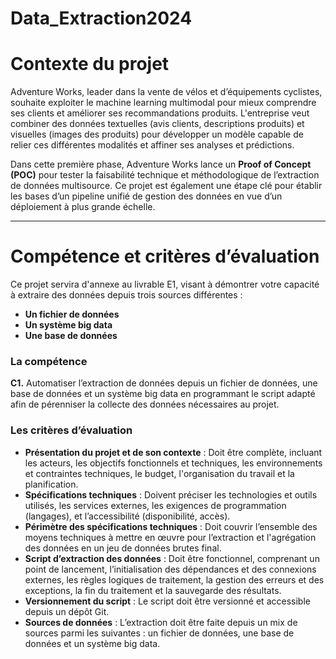 # Data_Extraction2024

# Contexte du projet

Adventure Works, leader dans la vente de vélos et d’équipements cyclistes, souhaite exploiter le machine learning multimodal pour mieux comprendre ses clients et améliorer ses recommandations produits. L'entreprise veut combiner des données textuelles (avis clients, descriptions produits) et visuelles (images des produits) pour développer un modèle capable de relier ces différentes modalités et affiner ses analyses et prédictions.

Dans cette première phase, Adventure Works lance un **Proof of Concept (POC)** pour tester la faisabilité technique et méthodologique de l’extraction de données multisource. Ce projet est également une étape clé pour établir les bases d’un pipeline unifié de gestion des données en vue d’un déploiement à plus grande échelle.

---

# Compétence et critères d’évaluation

Ce projet servira d'annexe au livrable E1, visant à démontrer votre capacité à extraire des données depuis trois sources différentes :

- **Un fichier de données**
- **Un système big data**
- **Une base de données**

### La compétence

**C1.** Automatiser l’extraction de données depuis un fichier de données, une base de données et un système big data en programmant le script adapté afin de pérenniser la collecte des données nécessaires au projet.

### Les critères d’évaluation

- **Présentation du projet et de son contexte** : Doit être complète, incluant les acteurs, les objectifs fonctionnels et techniques, les environnements et contraintes techniques, le budget, l'organisation du travail et la planification.
- **Spécifications techniques** : Doivent préciser les technologies et outils utilisés, les services externes, les exigences de programmation (langages), et l’accessibilité (disponibilité, accès).
- **Périmètre des spécifications techniques** : Doit couvrir l’ensemble des moyens techniques à mettre en œuvre pour l’extraction et l'agrégation des données en un jeu de données brutes final.
- **Script d’extraction des données** : Doit être fonctionnel, comprenant un point de lancement, l’initialisation des dépendances et des connexions externes, les règles logiques de traitement, la gestion des erreurs et des exceptions, la fin du traitement et la sauvegarde des résultats.
- **Versionnement du script** : Le script doit être versionné et accessible depuis un dépôt Git.
- **Sources de données** : L’extraction doit être faite depuis un mix de sources parmi les suivantes : un fichier de données, une base de données et un système big data.
